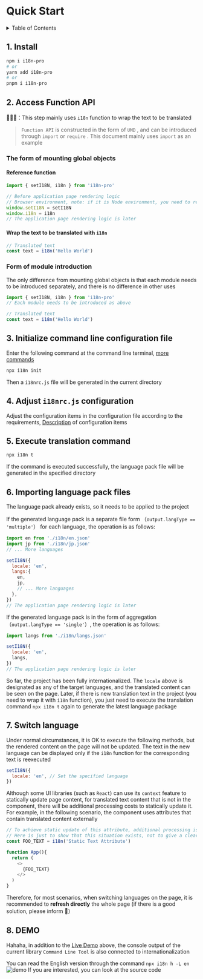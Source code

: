 
# Quick Start

<details >
  <summary>Table of Contents</summary>

  &emsp;&emsp;[1. Install](#1-install)<br/>
  &emsp;&emsp;[2. Access Function API](#2-access-function-api)<br/>
  &emsp;&emsp;&emsp;&emsp;[The form of mounting global objects](#the-form-of-mounting-global-objects)<br/>
  &emsp;&emsp;&emsp;&emsp;&emsp;&emsp;[Reference function](#reference-function)<br/>
  &emsp;&emsp;&emsp;&emsp;&emsp;&emsp;[Wrap the text to be translated with  `i18n` ](#wrap-the-text-to-be-translated-with-i18n)<br/>
  &emsp;&emsp;&emsp;&emsp;[Form of module introduction](#form-of-module-introduction)<br/>
  &emsp;&emsp;[3. Initialize command line configuration file](#3-initialize-command-line-configuration-file)<br/>
  &emsp;&emsp;[4. Adjust  `i18nrc.js`  configuration](#4-adjust-i18nrcjs-configuration)<br/>
  &emsp;&emsp;[5. Execute translation command](#5-execute-translation-command)<br/>
  &emsp;&emsp;[6. Importing language pack files](#6-importing-language-pack-files)<br/>
  &emsp;&emsp;[7. Switch language](#7-switch-language)<br/>
  &emsp;&emsp;[8. DEMO](#8-demo)<br/>

</details>

## 1. Install

```bash
npm i i18n-pro
# or
yarn add i18n-pro
# or
pnpm i i18n-pro
```

## 2. Access Function API
📢📢📢：This step mainly uses  `i18n`  function to wrap the text to be translated
> `Function API`  is constructed in the form of  `UMD` , and can be introduced through  `import`  or  `require` . This document mainly uses  `import`  as an example
### The form of mounting global objects

#### Reference function

```js
import { setI18N, i18n } from 'i18n-pro'

// Before application page rendering logic
// Browser environment, note: if it is Node environment, you need to replace window with global
window.setI18N = setI18N
window.i18n = i18n
// The application page rendering logic is later
```

#### Wrap the text to be translated with  `i18n` 

```js
// Translated text
const text = i18n('Hello World')
```

### Form of module introduction
The only difference from mounting global objects is that each module needs to be introduced separately, and there is no difference in other uses
```js
import { setI18N, i18n } from 'i18n-pro'
// Each module needs to be introduced as above

// Translated text
const text = i18n('Hello World')
```


## 3. Initialize command line configuration file
Enter the following command at the command line terminal, [more commands](#command-list)
```bash
npx i18n init 
```
Then a  `i18nrc.js`  file will be generated in the current directory

## 4. Adjust  `i18nrc.js`  configuration
Adjust the configuration items in the configuration file according to the requirements, [Description](#command-line) of configuration items

## 5. Execute translation command

```bash
npx i18n t 
```
If the command is executed successfully, the language pack file will be generated in the specified directory

## 6. Importing language pack files
The language pack already exists, so it needs to be applied to the project

If the generated language pack is a separate file form （`output.langType == 'multiple'`） for each language, the operation is as follows:
```js
import en from './i18n/en.json'
import jp from './i18n/jp.json'
// ... More languages

setI18N({
  locale: 'en',
  langs:{
    en,
    jp,
    // ... More languages
  },
})
// The application page rendering logic is later
```
If the generated language pack is in the form of aggregation （`output.langType == 'single'`）, the operation is as follows:
```js
import langs from './i18n/langs.json'

setI18N({
  locale: 'en',
  langs,
})
// The application page rendering logic is later
```
So far, the project has been fully internationalized. The  `locale`  above is designated as any of the target languages, and the translated content can be seen on the page. Later, if there is new translation text in the project (you need to wrap it with  `i18n`  function), you just need to execute the translation command  `npx i18n t`  again to generate the latest language package

## 7. Switch language
Under normal circumstances, it is OK to execute the following methods, but the rendered content on the page will not be updated. The text in the new language can be displayed only if the  `i18n`  function for the corresponding text is reexecuted
```js
setI18N({
  locale: 'en', // Set the specified language
})
```
Although some UI libraries (such as  `React`) can use its  `context`  feature to statically update page content, for translated text content that is not in the component, there will be additional processing costs to statically update it. For example, in the following scenario, the component uses attributes that contain translated content externally
```js
// To achieve static update of this attribute, additional processing is required
// Here is just to show that this situation exists, not to give a clear solution
const FOO_TEXT = i18n('Static Text Attribute')

function App(){
  return (
    <>
      {FOO_TEXT}
    </>
  )
}
```
Therefore, for most scenarios, when switching languages on the page, it is recommended to **refresh directly** the whole page (if there is a good solution, please inform 🤔）

## 8. DEMO
Hahaha, in addition to the  [Live Demo](#live-demo) above, the console output of the current library  `Command Line Tool`  is also connected to internationalization

You can read the English version through the command  `npx i18n h -L en` 
![demo](https://s3.bmp.ovh/imgs/2022/06/25/4412a87c79ba36a8.gif "demo")
If you are interested, you can look at the source code
